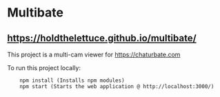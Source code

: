 # Multibate

## https://holdthelettuce.github.io/multibate/

This project is a multi-cam viewer for https://chaturbate.com

To run this project locally:

```
    npm install (Installs npm modules)
    npm start (Starts the web application @ http://localhost:3000/)
```